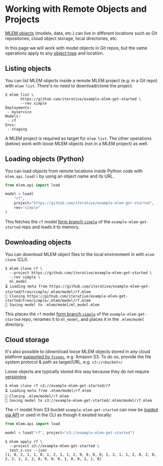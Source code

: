 # Working with Remote Objects and Projects

[MLEM objects] (models, data, etc.) can live in different locations such as Git
repositories, cloud object storage, local directories, etc.

<admon type="note">

In this page we will work with model objects in Git repos, but the same
operations apply to any [object type] and location.

</admon>

[mlem objects]: /doc/user-guide/basic-concepts#mlem-objects
[object type]: /doc/user-guide/basic-concepts#mlem-object-types

## Listing objects

You can list MLEM objects inside a remote MLEM project (e.g. in a Git repo) with
`mlem list`. There's no need to download/clone the project.

```cli
$ mlem list \
       https://github.com/iterative/example-mlem-get-started \
       --rev simple
Deployments:
 - myservice
Models:
 - rf
Envs:
 - staging
```

<admon type="note">

A MLEM project is required as target for `mlem list`. The other operations
(below) work with loose MLEM objects (not in a MLEM project) as well.

</admon>

## Loading objects (Python)

You can load objects from remote locations inside Python code with
`mlem.api.load()` by using an object name and its URL.

```py
from mlem.api import load

model = load(
    "rf",
    project="https://github.com/iterative/example-mlem-get-started",
    rev="simple"
)
```

This fetches the `rf` model [form branch `simple`] of the
`example-mlem-get-started` repo and loads it to memory.

[form branch `simple`]:
  https://github.com/iterative/example-mlem-get-started/tree/simple/.mlem/model

## Downloading objects

You can download MLEM object files to the local environment in with `mlem clone`
(CLI).

```cli
$ mlem clone rf \
  --project https://github.com/iterative/example-mlem-get-started \
  --rev simple \
  ml_model
⏳️ Loading meta from https://github.com/iterative/example-mlem-get-started/tree/simple/.mlem/model/rf.mlem
🐏 Cloning https://github.com/iterative/example-mlem-get-started/tree/simple/.mlem/model/rf.mlem
💾 Saving model to .mlem/model/ml_model.mlem
```

This places the `rf` model [form branch `simple`] of the
`example-mlem-get-started` repo, renames it to `ml_model`, and places it in the
`.mlem/model` directory.

## Cloud storage

It's also possible to (down)load loose MLEM objects stored in any cloud platform
[supported by `fsspec`], e.g. Amazon S3. To do so, provide the file system
protocol & path as target/URL, e.g. `s3://<bucket>/`

<admon type="tip">

Loose objects are typically stored this way because they do not require
[versioning].

</admon>

```cli
$ mlem clone rf s3://example-mlem-get-started/rf
⏳️ Loading meta from .mlem/model/rf.mlem
🐏 Cloning .mlem/model/rf.mlem
💾 Saving model to s3://example-mlem-get-started/.mlem/model/rf.mlem
```

The `rf` model from S3 bucket `example-mlem-get-started` can now be
[loaded via API](#loading-objects-api) or used in the CLI as though it existed
locally:

```py
from mlem.api import load

model = load("rf", project="s3://example-mlem-get-started")
```

```cli
$ mlem apply rf \
  --project s3://example-mlem-get-started \
  test_x.csv --json
[1, 0, 2, 1, 1, 0, 1, 2, 1, 1, 2, 0, 0, 0, 0, 1, 2, 1, 1, 2, 0, 2, 0, 2, 2, 2, 2, 2, 0, 0, 0, 0, 1, 0, 0, 2, 1, 0]
```

[supported by `fsspec`]:
  https://filesystem-spec.readthedocs.io/en/latest/api.html#built-in-implementations
[versioning]: https://dvc.org/doc/use-cases/versioning-data-and-model-files

